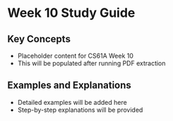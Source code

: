 # Week 10 Study Guide

## Key Concepts

- Placeholder content for CS61A Week 10
- This will be populated after running PDF extraction

## Examples and Explanations

- Detailed examples will be added here
- Step-by-step explanations will be provided
